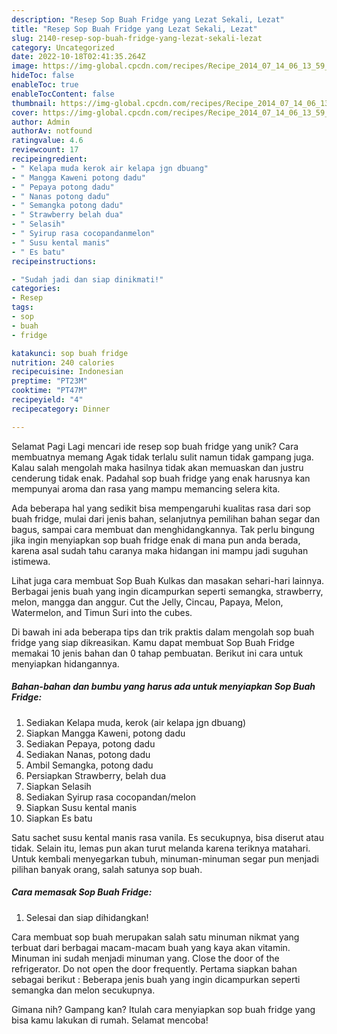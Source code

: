```yaml
---
description: "Resep Sop Buah Fridge yang Lezat Sekali, Lezat"
title: "Resep Sop Buah Fridge yang Lezat Sekali, Lezat"
slug: 2140-resep-sop-buah-fridge-yang-lezat-sekali-lezat
category: Uncategorized
date: 2022-10-18T02:41:35.264Z
image: https://img-global.cpcdn.com/recipes/Recipe_2014_07_14_06_13_59_879_01aeb0da05a88e5b61d8/680x482cq70/sop-buah-fridge-foto-resep-utama.jpg
hideToc: false
enableToc: true
enableTocContent: false
thumbnail: https://img-global.cpcdn.com/recipes/Recipe_2014_07_14_06_13_59_879_01aeb0da05a88e5b61d8/680x482cq70/sop-buah-fridge-foto-resep-utama.jpg
cover: https://img-global.cpcdn.com/recipes/Recipe_2014_07_14_06_13_59_879_01aeb0da05a88e5b61d8/680x482cq70/sop-buah-fridge-foto-resep-utama.jpg
author: Admin
authorAv: notfound
ratingvalue: 4.6
reviewcount: 17
recipeingredient:
- " Kelapa muda kerok air kelapa jgn dbuang"
- " Mangga Kaweni potong dadu"
- " Pepaya potong dadu"
- " Nanas potong dadu"
- " Semangka potong dadu"
- " Strawberry belah dua"
- " Selasih"
- " Syirup rasa cocopandanmelon"
- " Susu kental manis"
- " Es batu"
recipeinstructions:

- "Sudah jadi dan siap dinikmati!"
categories:
- Resep
tags:
- sop
- buah
- fridge

katakunci: sop buah fridge 
nutrition: 240 calories
recipecuisine: Indonesian
preptime: "PT23M"
cooktime: "PT47M"
recipeyield: "4"
recipecategory: Dinner

---
```



Selamat Pagi Lagi mencari ide resep sop buah fridge yang unik? Cara membuatnya memang Agak tidak terlalu sulit namun tidak gampang juga. Kalau salah mengolah maka hasilnya tidak akan memuaskan dan justru cenderung tidak enak. Padahal sop buah fridge yang enak harusnya kan mempunyai aroma dan rasa yang mampu memancing selera kita.


Ada beberapa hal yang sedikit bisa mempengaruhi kualitas rasa dari sop buah fridge, mulai dari jenis bahan, selanjutnya pemilihan bahan segar dan bagus, sampai cara membuat dan menghidangkannya. Tak perlu bingung jika ingin menyiapkan sop buah fridge enak di mana pun anda berada, karena asal sudah tahu caranya maka hidangan ini mampu jadi suguhan istimewa.

Lihat juga cara membuat Sop Buah Kulkas dan masakan sehari-hari lainnya. Berbagai jenis buah yang ingin dicampurkan seperti semangka, strawberry, melon, mangga dan anggur. Cut the Jelly, Cincau, Papaya, Melon, Watermelon, and Timun Suri into the cubes.


Di bawah ini ada beberapa tips dan trik praktis dalam mengolah sop buah fridge yang siap dikreasikan. Kamu dapat membuat Sop Buah Fridge memakai 10 jenis bahan dan 0 tahap pembuatan. Berikut ini cara untuk menyiapkan hidangannya.

<!--inarticleads1-->

##### Bahan-bahan dan bumbu yang harus ada untuk menyiapkan Sop Buah Fridge:

1. Sediakan  Kelapa muda, kerok (air kelapa jgn dbuang)
1. Siapkan  Mangga Kaweni, potong dadu
1. Sediakan  Pepaya, potong dadu
1. Sediakan  Nanas, potong dadu
1. Ambil  Semangka, potong dadu
1. Persiapkan  Strawberry, belah dua
1. Siapkan  Selasih
1. Sediakan  Syirup rasa cocopandan/melon
1. Siapkan  Susu kental manis
1. Siapkan  Es batu


Satu sachet susu kental manis rasa vanila. Es secukupnya, bisa diserut atau tidak. Selain itu, lemas pun akan turut melanda karena teriknya matahari. Untuk kembali menyegarkan tubuh, minuman-minuman segar pun menjadi pilihan banyak orang, salah satunya sop buah. 

<!--inarticleads2-->

##### Cara memasak Sop Buah Fridge:


1. Selesai dan siap dihidangkan!

Cara membuat sop buah merupakan salah satu minuman nikmat yang terbuat dari berbagai macam-macam buah yang kaya akan vitamin. Minuman ini sudah menjadi minuman yang. Close the door of the refrigerator. Do not open the door frequently. Pertama siapkan bahan sebagai berikut : Beberapa jenis buah yang ingin dicampurkan seperti semangka dan melon secukupnya. 

Gimana nih? Gampang kan? Itulah cara menyiapkan sop buah fridge yang bisa kamu lakukan di rumah. Selamat mencoba!
